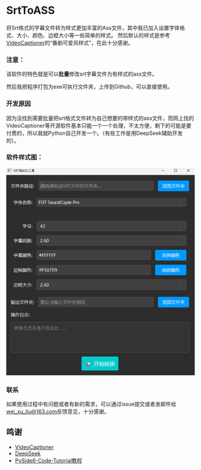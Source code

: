 # SrtToASS

将Srt格式的字幕文件转为样式更加丰富的Ass文件，其中我已加入设置字体格式、大小、颜色、边框大小等一些简单的样式。
然后默认的样式是参考[VideoCaptioner](https://github.com/WEIFENG2333/VideoCaptioner)的“番剧可爱风样式”，在此十分感谢。

### 注意：
该软件的特色就是可以**批量**修改srt字幕文件为有样式的ass文件。

然后我把程序打包为exe可执行文件夹，上传到Github，可以直接使用。

### 开发原因
因为没找到需要批量把srt格式文件转为自己想要的带样式的ass文件，而网上找的VideoCaptioner等开源软件基本只能一个一个处理，不太方便，剩下的可能是要付费的，所以我就Python自己开发一个。（有些工作是用DeepSeek辅助开发的）。

### 软件样式图：
![](./img/image1.png)

### 联系
如果使用过程中有问题或者有新的需求，可以通过issue提交或者发邮件给[wei_xu_liu@163.com](wei_xu_liu@163.com)反馈意见，十分感谢。

## 鸣谢
- [VideoCaptioner](https://github.com/WEIFENG2333/VideoCaptioner)
- [DeepSeek](https://www.deepseek.com/)
- [PySide6-Code-Tutorial教程](https://github.com/muziing/PySide6-Code-Tutorial)